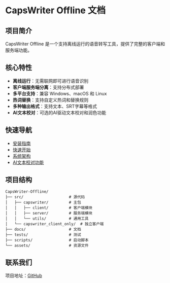 # CapsWriter Offline 文档

## 项目简介

CapsWriter Offline 是一个支持离线运行的语音转写工具，提供了完整的客户端和服务端功能。

## 核心特性

- **离线运行**：无需联网即可进行语音识别
- **客户端服务端分离**：支持分布式部署
- **多平台支持**：兼容 Windows、macOS 和 Linux
- **热词替换**：支持自定义热词和替换规则
- **多种输出格式**：支持文本、SRT字幕等格式
- **AI文本校对**：可选的AI驱动文本校对和润色功能

## 快速导航

- [安装指南](installation.md)
- [快速开始](quickstart.md)
- [系统架构](architecture.md)
- [AI文本校对功能](ai-enhancement.md)

## 项目结构

```
CapsWriter-Offline/
├── src/                    # 源代码
│   ├── capswriter/         # 主包
│   │   ├── client/         # 客户端模块
│   │   ├── server/         # 服务端模块
│   │   └── utils/          # 通用工具
│   └── capswriter_client_only/  # 独立客户端
├── docs/                   # 文档
├── tests/                  # 测试
├── scripts/                # 启动脚本
└── assets/                 # 资源文件
```

## 联系我们

项目地址：[GitHub](https://github.com/HaujetZhao/CapsWriter-Offline)